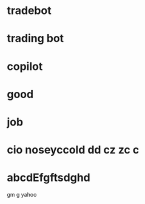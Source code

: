 # tradebot
# trading bot
# copilot
# good
# job
# cio noseyccold dd cz zc c
# abcdEfgftsdghd
gm
g yahoo

